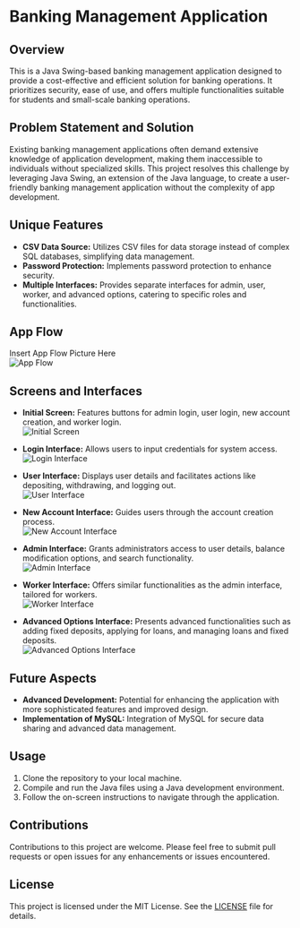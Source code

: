 # Banking Management Application

## Overview
This is a Java Swing-based banking management application designed to provide a cost-effective and efficient solution for banking operations. It prioritizes security, ease of use, and offers multiple functionalities suitable for students and small-scale banking operations.

## Problem Statement and Solution
Existing banking management applications often demand extensive knowledge of application development, making them inaccessible to individuals without specialized skills. This project resolves this challenge by leveraging Java Swing, an extension of the Java language, to create a user-friendly banking management application without the complexity of app development.

## Unique Features
- **CSV Data Source:** Utilizes CSV files for data storage instead of complex SQL databases, simplifying data management.
- **Password Protection:** Implements password protection to enhance security.
- **Multiple Interfaces:** Provides separate interfaces for admin, user, worker, and advanced options, catering to specific roles and functionalities.

## App Flow
Insert App Flow Picture Here  
![App Flow](/JAVA_output_Image/Flow_of_the_App.png)

## Screens and Interfaces
- **Initial Screen:** Features buttons for admin login, user login, new account creation, and worker login.  
  ![Initial Screen](/JAVA_output_Image/initial_Screen.png)

- **Login Interface:** Allows users to input credentials for system access.  
  ![Login Interface](/JAVA_output_Image/Login_interface.png)

- **User Interface:** Displays user details and facilitates actions like depositing, withdrawing, and logging out.  
  ![User Interface](/JAVA_output_Image/User_interface.png)

- **New Account Interface:** Guides users through the account creation process.  
  ![New Account Interface](/JAVA_output_Image/New_Account_interface.png)

- **Admin Interface:** Grants administrators access to user details, balance modification options, and search functionality.  
  ![Admin Interface](/JAVA_output_Image/Admin_interface.png)

- **Worker Interface:** Offers similar functionalities as the admin interface, tailored for workers.  
  ![Worker Interface](/JAVA_output_Image/Worker_interface.png)

- **Advanced Options Interface:** Presents advanced functionalities such as adding fixed deposits, applying for loans, and managing loans and fixed deposits.  
  ![Advanced Options Interface](/JAVA_output_Image/Advanced_Option_interface.png)

## Future Aspects
- **Advanced Development:** Potential for enhancing the application with more sophisticated features and improved design.
- **Implementation of MySQL:** Integration of MySQL for secure data sharing and advanced data management.

## Usage
1. Clone the repository to your local machine.
2. Compile and run the Java files using a Java development environment.
3. Follow the on-screen instructions to navigate through the application.

## Contributions
Contributions to this project are welcome. Please feel free to submit pull requests or open issues for any enhancements or issues encountered.

## License
This project is licensed under the MIT License. See the [LICENSE](LICENSE) file for details.
